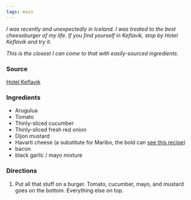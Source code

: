 ```yaml
---
tags: main
---
```


_I was recently and unexpectedly in Iceland. I was treated to the best cheeseburger of my life. If you find yourself in Keflavik, stop by Hotel Keflavik and try it._

_This is the closest I can come to that with easily-sourced ingredients._

### Source
[Hotel Keflavik](https://kef.is/kefrestaurant/)

### Ingredients
* Arugulua
* Tomato
* Thinly-sliced cucumber
* Thinly-sliced fresh red onion
* Dijon mustard
* Havarti cheese (a substitute for Maribo, the bold can [see this recipe](/recipes/maribo-cheese))
* bacon
* black garlic /  mayo mixture


### Directions
1. Put all that stuff on a burger. Tomato, cucumber, mayo, and mustard goes on the bottom. Everything else on top.